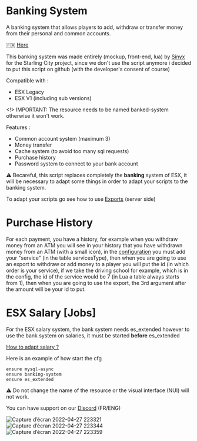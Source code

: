 # Banking System
A banking system that allows players to add, withdraw or transfer money from their personal and common accounts.

🇫🇷 <a href="https://github.com/idev-co/banking-system/tree/esx-french">Here</a>

This banking system was made entirely (mockup, front-end, lua) by <a href="https://github.com/s1nyx">Sinyx</a> for the Starling City project, since we don't use the script anymore i decided to put this script on github (with the developer's consent of course)

Compatible with :
 - ESX Legacy
 - ESX V1 (including sub versions)

<!> IMPORTANT: The resource needs to be named banked-system otherwise it won't work.

Features :
- Common account system (maximum 3)
- Money transfer
- Cache system (to avoid too many sql requests)
- Purchase history
- Password system to connect to your bank account
 
 ⚠️ Becareful, this script replaces completely the **banking** system of ESX, it will be necessary to adapt some things in order to adapt your scripts to the banking system.
 
 To adapt your scripts go see how to use <a href="exports.md">Exports</a> (server side)

<h1>Purchase History</h1>

 For each payment, you have a history, for example when you withdraw money from an ATM you will see in your history that you have withdrawn money from an ATM (with a small icon), in the <a href="src/config.lua">configuration</a> you must add your "service" (in the table servicesType), then when you are going to use an export to withdraw or add money to a player you will put the id (in which order is your service), if we take the driving school for example, which is in the config, the id of the service would be 7 (in Lua a table always starts from 1), then when you are going to use the export, the 3rd argument after the amount will be your id to put.

<h1>ESX Salary [Jobs]</h1>

For the ESX salary system, the bank system needs es_extended however to use the bank system on salaries, it must be started **before** es_extended

<a href="https://gist.github.com/TheSpaceGamerV2/05eab8f2f73844273973779720b4a814">How to adapt salary ?</a> 

Here is an example of how start the cfg
```
ensure mysql-async
ensure banking-system
ensure es_extended
```

⚠️ Do not change the name of the resource or the visual interface (NUI) will not work.

You can have support on our <a href="https://discord.gg/8ecXhFXqR4">Discord</a> (FR/ENG)

![Capture d’écran 2022-04-27 223321](https://user-images.githubusercontent.com/40030799/165626282-2604065e-e66d-4fbd-bdd3-f316ddd47549.png)
![Capture d’écran 2022-04-27 223344](https://user-images.githubusercontent.com/40030799/165626322-f46cef4f-05d6-4ca8-8583-96adbd92caf8.png)
![Capture d’écran 2022-04-27 223359](https://user-images.githubusercontent.com/40030799/165626342-fdf99314-50ae-4a44-a631-a3b2d880d9d1.png)



